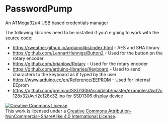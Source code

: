 # PasswordPump
An ATMega32u4 USB based credentials manager

The following libraries need to be installed if you're going to work with the source code:

  - https://rweather.github.io/arduinolibs/index.html - AES and SHA library
  - https://github.com/LennartHennigs/Button2 - Used for the button on the 
    rotary encoder
  - https://github.com/brianlow/Rotary - Used for the rotary encoder
  - https://github.com/arduino-libraries/Keyboard - Used to send characters to 
    the keyboard as if typed by the user
  - https://www.arduino.cc/en/Reference/EEPROM - Used for internal EEprom
  - https://github.com/greiman/SSD1306Ascii/blob/master/examples/AvrI2c128x32/AvrI2c128x32.ino
    for SSD1306 display device

<a rel="license" href="http://creativecommons.org/licenses/by-nc-sa/4.0/"><img alt="Creative Commons License" style="border-width:0" src="https://i.creativecommons.org/l/by-nc-sa/4.0/88x31.png" /></a><br />This work is licensed under a <a rel="license" href="http://creativecommons.org/licenses/by-nc-sa/4.0/">Creative Commons Attribution-NonCommercial-ShareAlike 4.0 International License</a>.
